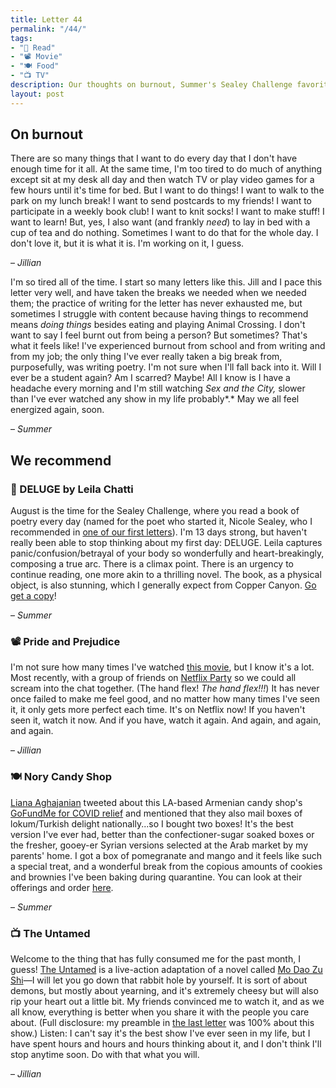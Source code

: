 ```yaml
---
title: Letter 44
permalink: "/44/"
tags:
- "📖 Read"
- "📽️ Movie"
- "🍽️ Food"
- "📺 TV"
description: Our thoughts on burnout, Summer's Sealey Challenge favorite, an Armenian candy shop, and two things to watch that will make you yearn.
layout: post
---
```


## On burnout

There are so many things that I want to do every day that I don't have enough time for it all. At the same time, I'm too tired to do much of anything except sit at my desk all day and then watch TV or play video games for a few hours until it's time for bed. But I want to do things! I want to walk to the park on my lunch break! I want to send postcards to my friends! I want to participate in a weekly book club! I want to knit socks! I want to make stuff! I want to learn! But, yes, I also want (and frankly *need*) to lay in bed with a cup of tea and do nothing. Sometimes I want to do that for the whole day. I don't love it, but it is what it is. I'm working on it, I guess.

– *Jillian*

I'm so tired all of the time. I start so many letters like this. Jill and I pace this letter very well, and have taken the breaks we needed when we needed them; the practice of writing for the letter has never exhausted me, but sometimes I struggle with content because having things to recommend means *doing things* besides eating and playing Animal Crossing. I don't want to say I feel burnt out from being a person? But sometimes? That's what it feels like! I've experienced burnout from school and from writing and from my job; the only thing I've ever really taken a big break from, purposefully, was writing poetry. I'm not sure when I'll fall back into it. Will I ever be a student again? Am I scarred? Maybe! All I know is I have a headache every morning and I'm still watching *Sex and the City,* slower than I've ever watched any show in my life probably*.* May we all feel energized again, soon.

– *Summer*

## We recommend

### 📖 DELUGE by Leila Chatti

August is the time for the Sealey Challenge, where you read a book of poetry every day (named for the poet who started it, Nicole Sealey, who I recommended in [one of our first letters](https://letterstosummer.com/2)). I'm 13 days strong, but haven't really been able to stop thinking about my first day: DELUGE. Leila captures panic/confusion/betrayal of your body so wonderfully and heart-breakingly, composing a true arc. There is a climax point. There is an urgency to continue reading, one more akin to a thrilling novel. The book, as a physical object, is also stunning, which I generally expect from Copper Canyon. [Go get a copy](https://www.coppercanyonpress.org/books/deluge-by-leila-chatti/)!

– *Summer*

### 📽️ Pride and Prejudice

I'm not sure how many times I've watched [this movie](https://www.netflix.com/title/70032594), but I know it's a lot. Most recently, with a group of friends on [Netflix Party](https://www.netflixparty.com) so we could all scream into the chat together. (The hand flex! *The hand flex!!!*) It has never once failed to make me feel good, and no matter how many times I've seen it, it only gets more perfect each time. It's on Netflix now! If you haven't seen it, watch it now. And if you have, watch it again. And again, and again, and again.

– *Jillian*

### 🍽️ Nory Candy Shop

[Liana Aghajanian](https://twitter.com/LianaAgh) tweeted about this LA-based Armenian candy shop's [GoFundMe for COVID relief](https://www.gofundme.com/f/save-56yr-old-small-family-run-candy-business) and mentioned that they also mail boxes of lokum/Turkish delight nationally...so I bought two boxes! It's the best version I've ever had, better than the confectioner-sugar soaked boxes or the fresher, gooey-er Syrian versions selected at the Arab market by my parents' home. I got a box of pomegranate and mango and it feels like such a special treat, and a wonderful break from the copious amounts of cookies and brownies I've been baking during quarantine. You can look at their offerings and order [here](https://www.norylocum.com/).

– *Summer*

### 📺 The Untamed

Welcome to the thing that has fully consumed me for the past month, I guess! [The Untamed](https://www.netflix.com/title/81200228) is a live-action adaptation of a novel called [Mo Dao Zu Shi](https://en.wikipedia.org/wiki/Mo_Dao_Zu_Shi)—I will let you go down that rabbit hole by yourself. It is sort of about demons, but mostly about yearning, and it's extremely cheesy but will also rip your heart out a little bit. My friends convinced me to watch it, and as we all know, everything is better when you share it with the people you care about. (Full disclosure: my preamble in [the last letter](https://letterstosummer.com/43/) was 100% about this show.) Listen: I can't say it's the best show I've ever seen in my life, but I have spent hours and hours and hours thinking about it, and I don't think I'll stop anytime soon. Do with that what you will.

– *Jillian*

